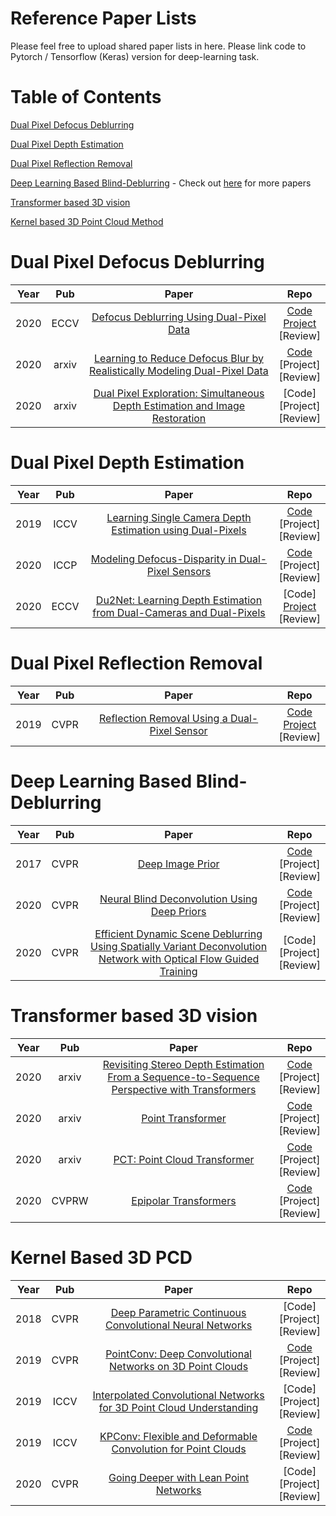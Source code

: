 # Reference Paper Lists

Please feel free to upload shared paper lists in here. Please link code to Pytorch / Tensorflow (Keras) version for deep-learning task.

<!-- Use the same format for Repo [Code](github link) <br /> [Project](project link) <br /> [Review](review contents' link) -->
<!-- Review can be the link to ppt / pdf / word that summarizes contents of the paper. -->

# Table of Contents

[Dual Pixel Defocus Deblurring](#dual-pixel-defocus-deblurring)

[Dual Pixel Depth Estimation](#dual-pixel-depth-estimation)

[Dual Pixel Reflection Removal](#dual-pixel-reflection-removal)

[Deep Learning Based Blind-Deblurring](#deep-learning-based-blind-deblurring) - Check out [here](https://github.com/subeeshvasu/Awesome-Deblurring) for more papers

[Transformer based 3D vision](#transformer-based-3D-vision)

[Kernel based 3D Point Cloud Method](#Kernel-Based-3D-PCD)

# Dual Pixel Defocus Deblurring

|Year|Pub|Paper|Repo|
|:---:|:---:|:---:|:---:|
|2020|ECCV|[Defocus Deblurring Using Dual-Pixel Data](https://arxiv.org/abs/2005.00305)|[Code](https://github.com/Abdullah-Abuolaim/defocus-deblurring-dual-pixel) <br /> [Project](https://www.eecs.yorku.ca/~abuolaim/eccv_2020_dp_defocus_deblurring/) <br /> [Review]|
|2020|arxiv|[Learning to Reduce Defocus Blur by Realistically Modeling Dual-Pixel Data](https://arxiv.org/abs/2012.03255)|[Code](https://github.com/Abdullah-Abuolaim/recurrent-defocus-deblurring-synth-dual-pixel) <br /> [Project] <br /> [Review]|
|2020|arxiv|[Dual Pixel Exploration: Simultaneous Depth Estimation and Image Restoration](https://arxiv.org/abs/2012.00301)|[Code] <br /> [Project] <br /> [Review]|

# Dual Pixel Depth Estimation

|Year|Pub|Paper|Repo|
|:---:|:---:|:---:|:---:|
|2019|ICCV|[Learning Single Camera Depth Estimation using Dual-Pixels](https://arxiv.org/abs/1904.05822)|[Code](https://github.com/google-research/google-research/tree/master/dual_pixels) <br /> [Project] <br /> [Review]|
|2020|ICCP|[Modeling Defocus-Disparity in Dual-Pixel Sensors](https://abhijithpunnappurath.github.io/ICCP2020.pdf)|[Code](https://github.com/abhijithpunnappurath/dual-pixel-defocus-disparity) <br /> [Project] <br /> [Review]|
|2020|ECCV|[Du2Net: Learning Depth Estimation from Dual-Cameras and Dual-Pixels](https://arxiv.org/abs/2003.14299)|[Code] <br /> [Project](https://augmentedperception.github.io/du2net/) <br /> [Review]|

# Dual Pixel Reflection Removal

|Year|Pub|Paper|Repo|
|:---:|:---:|:---:|:---:|
|2019|CVPR|[Reflection Removal Using a Dual-Pixel Sensor](https://openaccess.thecvf.com/content_CVPR_2019/papers/Punnappurath_Reflection_Removal_Using_a_Dual-Pixel_Sensor_CVPR_2019_paper.pdf)|[Code](https://github.com/abhijithpunnappurath/dprr) <br /> [Project](https://abhijithpunnappurath.github.io/dprr.html) <br /> [Review]|


# Deep Learning Based Blind-Deblurring 

|Year|Pub|Paper|Repo|
|:---:|:---:|:---:|:---:|
|2017|CVPR|[Deep Image Prior](https://arxiv.org/abs/1711.10925)|[Code](https://github.com/safwankdb/Deep-Image-Prior) <br /> [Project] <br /> [Review]|
|2020|CVPR|[Neural Blind Deconvolution Using Deep Priors](https://arxiv.org/abs/1908.02197)|[Code](https://github.com/csdwren/SelfDeblur) <br /> [Project] <br /> [Review]|
|2020|CVPR|[Efficient Dynamic Scene Deblurring Using Spatially Variant Deconvolution Network with Optical Flow Guided Training](https://openaccess.thecvf.com/content_CVPR_2020/html/Yuan_Efficient_Dynamic_Scene_Deblurring_Using_Spatially_Variant_Deconvolution_Network_With_CVPR_2020_paper.html)|[Code] <br /> [Project] <br /> [Review]|

# Transformer based 3D vision

|Year|Pub|Paper|Repo|
|:---:|:---:|:---:|:---:|
|2020|arxiv|[Revisiting Stereo Depth Estimation From a Sequence-to-Sequence Perspective with Transformers](https://arxiv.org/abs/2011.02910)|[Code](https://github.com/mli0603/stereo-transformer) <br /> [Project] <br /> [Review]|
|2020|arxiv|[Point Transformer](https://arxiv.org/abs/2011.00931)|[Code](https://github.com/lucidrains/point-transformer-pytorch) <br /> [Project] <br /> [Review]|
|2020|arxiv|[PCT: Point Cloud Transformer](https://arxiv.org/abs/2012.09688)|[Code](https://github.com/MenghaoGuo/PCT) <br /> [Project] <br /> [Review]|
|2020|CVPRW|[Epipolar Transformers](https://openaccess.thecvf.com/content_CVPRW_2020/papers/w70/He_Epipolar_Transformer_for_Multi-View_Human_Pose_Estimation_CVPRW_2020_paper.pdf)|[Code](https://github.com/yihui-he/epipolar-transformers) <br /> [Project] <br /> [Review]|

# Kernel Based 3D PCD
|Year|Pub|Paper|Repo|
|:---:|:---:|:---:|:---:|
|2018|CVPR|[Deep Parametric Continuous Convolutional Neural Networks](https://openaccess.thecvf.com/content_cvpr_2018/papers_backup/Wang_Deep_Parametric_Continuous_CVPR_2018_paper.pdf)|[Code] <br /> [Project] <br /> [Review]|
|2019|CVPR|[PointConv: Deep Convolutional Networks on 3D Point Clouds](https://arxiv.org/abs/1811.07246)|[Code](https://github.com/DylanWusee/pointconv_pytorch) <br /> [Project] <br /> [Review]|
|2019|ICCV|[Interpolated Convolutional Networks for 3D Point Cloud Understanding](https://arxiv.org/pdf/1908.04512.pdf)|[Code] <br /> [Project] <br /> [Review]|
|2019|ICCV|[KPConv: Flexible and Deformable Convolution for Point Clouds](https://arxiv.org/abs/1904.08889?utm_source=feedburner&utm_medium=feed&utm_campaign=Feed%253A+arxiv%252FQSXk+%2528ExcitingAds%2521+cs+updates+on+arXiv.org%2529)|[Code](https://github.com/HuguesTHOMAS/KPConv-PyTorch) <br /> [Project] <br /> [Review]|
|2020|CVPR|[Going Deeper with Lean Point Networks](https://openaccess.thecvf.com/content_CVPR_2020/papers/Le_Going_Deeper_With_Lean_Point_Networks_CVPR_2020_paper.pdf)|[Code] <br /> [Project] <br /> [Review]|
